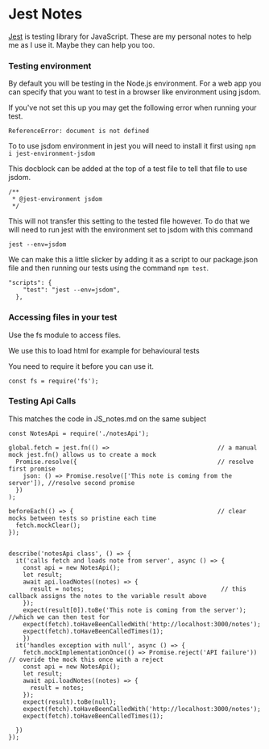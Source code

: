 # Jest Notes

[Jest]("https://jestjs.io/docs/getting-started") is testing library for JavaScript. These are my personal notes to help me as I use it. Maybe they can help you too.


### Testing environment

By default you will be testing in the Node.js environment. For a web app you can specify that you want to test in a browser like environment using jsdom.

If you've not set this up you may get the following error when running your test.
```
ReferenceError: document is not defined
```

To to use jsdom environment in jest you will need to install it first using `npm i jest-environment-jsdom`

This docblock can be added at the top of a test file to tell that file to use jsdom. 

```
/**
 * @jest-environment jsdom
 */
```

This will not transfer this setting to the tested file however. To do that we will need to run jest with the environment set to jsdom with this command 

```
jest --env=jsdom
```

We can make this a little slicker by adding it as a script to our package.json file and then running our tests using the command `npm test`.

```
"scripts": {
    "test": "jest --env=jsdom",
  },

```
 ### Accessing files in your test

 Use the fs module to access files. 

 We use this to load html for example for behavioural tests

 You need to require it before you can use it.

 ```
 const fs = require('fs');
 ```


### Testing Api Calls

This matches the code in JS_notes.md on the same subject

```
const NotesApi = require('./notesApi');

global.fetch = jest.fn(() =>                              // a manual mock jest.fn() allows us to create a mock
  Promise.resolve({                                       // resolve first promise
    json: () => Promise.resolve(['This note is coming from the server']), //resolve second promise
  })
);

beforeEach(() => {                                        // clear mocks between tests so pristine each time
  fetch.mockClear();
});


describe('notesApi class', () => {
  it('calls fetch and loads note from server', async () => {
    const api = new NotesApi();
    let result;
    await api.loadNotes((notes) => {
      result = notes;                                      // this callback assigns the notes to the variable result above
    });
    expect(result[0]).toBe('This note is coming from the server');      //which we can then test for
    expect(fetch).toHaveBeenCalledWith('http://localhost:3000/notes');
    expect(fetch).toHaveBeenCalledTimes(1);
    })
  it('handles exception with null', async () => {
    fetch.mockImplementationOnce(() => Promise.reject('API failure'))     // overide the mock this once with a reject
    const api = new NotesApi();                                 
    let result;
    await api.loadNotes((notes) => {
      result = notes;
    });
    expect(result).toBe(null);
    expect(fetch).toHaveBeenCalledWith('http://localhost:3000/notes');
    expect(fetch).toHaveBeenCalledTimes(1);

  })
});


```

